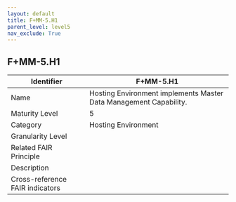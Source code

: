 ```yaml
---
layout: default
title: F+MM-5.H1
parent_level: level5
nav_exclude: True
---
```


## F+MM-5.H1

| Identifier | F+MM-5.H1 |
| --------- | -----------|
| Name | Hosting Environment implements Master Data Management Capability. |
| Maturity Level | 5 |
| Category | Hosting Environment |
| Granularity Level |  |
| Related FAIR Principle |  |
| Description |  |
| Cross-reference FAIR indicators |  |
